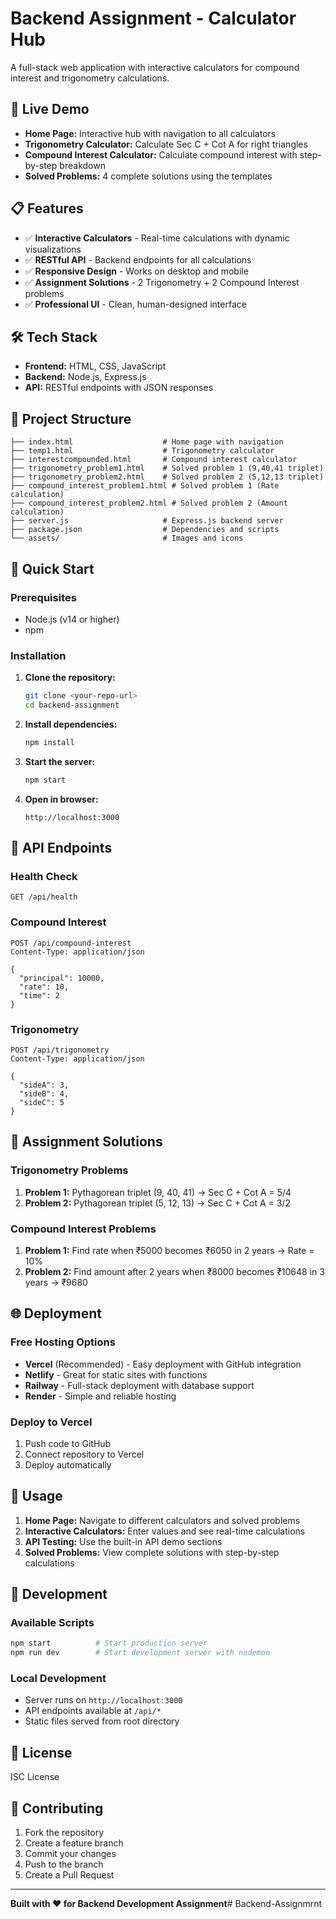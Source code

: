 # Backend Assignment - Calculator Hub

A full-stack web application with interactive calculators for compound interest and trigonometry calculations.

## 🚀 Live Demo

- **Home Page:** Interactive hub with navigation to all calculators
- **Trigonometry Calculator:** Calculate Sec C + Cot A for right triangles
- **Compound Interest Calculator:** Calculate compound interest with step-by-step breakdown
- **Solved Problems:** 4 complete solutions using the templates

## 📋 Features

- ✅ **Interactive Calculators** - Real-time calculations with dynamic visualizations
- ✅ **RESTful API** - Backend endpoints for all calculations
- ✅ **Responsive Design** - Works on desktop and mobile
- ✅ **Assignment Solutions** - 2 Trigonometry + 2 Compound Interest problems
- ✅ **Professional UI** - Clean, human-designed interface

## 🛠️ Tech Stack

- **Frontend:** HTML, CSS, JavaScript
- **Backend:** Node.js, Express.js
- **API:** RESTful endpoints with JSON responses

## 📁 Project Structure

```
├── index.html                    # Home page with navigation
├── temp1.html                    # Trigonometry calculator
├── interestcompounded.html       # Compound interest calculator
├── trigonometry_problem1.html    # Solved problem 1 (9,40,41 triplet)
├── trigonometry_problem2.html    # Solved problem 2 (5,12,13 triplet)
├── compound_interest_problem1.html # Solved problem 1 (Rate calculation)
├── compound_interest_problem2.html # Solved problem 2 (Amount calculation)
├── server.js                     # Express.js backend server
├── package.json                  # Dependencies and scripts
└── assets/                       # Images and icons
```

## 🚀 Quick Start

### Prerequisites
- Node.js (v14 or higher)
- npm

### Installation

1. **Clone the repository:**
   ```bash
   git clone <your-repo-url>
   cd backend-assignment
   ```

2. **Install dependencies:**
   ```bash
   npm install
   ```

3. **Start the server:**
   ```bash
   npm start
   ```

4. **Open in browser:**
   ```
   http://localhost:3000
   ```

## 📡 API Endpoints

### Health Check
```http
GET /api/health
```

### Compound Interest
```http
POST /api/compound-interest
Content-Type: application/json

{
  "principal": 10000,
  "rate": 10,
  "time": 2
}
```

### Trigonometry
```http
POST /api/trigonometry
Content-Type: application/json

{
  "sideA": 3,
  "sideB": 4,
  "sideC": 5
}
```

## 🎯 Assignment Solutions

### Trigonometry Problems
1. **Problem 1:** Pythagorean triplet (9, 40, 41) → Sec C + Cot A = 5/4
2. **Problem 2:** Pythagorean triplet (5, 12, 13) → Sec C + Cot A = 3/2

### Compound Interest Problems
1. **Problem 1:** Find rate when ₹5000 becomes ₹6050 in 2 years → Rate = 10%
2. **Problem 2:** Find amount after 2 years when ₹8000 becomes ₹10648 in 3 years → ₹9680

## 🌐 Deployment

### Free Hosting Options
- **Vercel** (Recommended) - Easy deployment with GitHub integration
- **Netlify** - Great for static sites with functions
- **Railway** - Full-stack deployment with database support
- **Render** - Simple and reliable hosting

### Deploy to Vercel
1. Push code to GitHub
2. Connect repository to Vercel
3. Deploy automatically

## 📱 Usage

1. **Home Page:** Navigate to different calculators and solved problems
2. **Interactive Calculators:** Enter values and see real-time calculations
3. **API Testing:** Use the built-in API demo sections
4. **Solved Problems:** View complete solutions with step-by-step calculations

## 🔧 Development

### Available Scripts
```bash
npm start          # Start production server
npm run dev        # Start development server with nodemon
```

### Local Development
- Server runs on `http://localhost:3000`
- API endpoints available at `/api/*`
- Static files served from root directory

## 📄 License

ISC License

## 🤝 Contributing

1. Fork the repository
2. Create a feature branch
3. Commit your changes
4. Push to the branch
5. Create a Pull Request

---

**Built with ❤️ for Backend Development Assignment**# Backend-Assignmrnt
